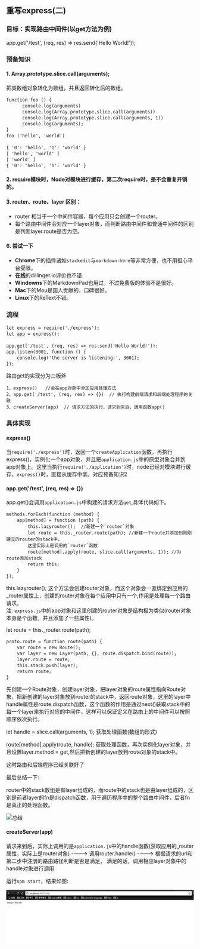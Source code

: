## 重写express(二)

### 目标：实现路由中间件(以get方法为例)

app.get('/test', (req, res) => res.send('Hello World!'));

### 预备知识

#### 1. Array.prototype.slice.call(arguments);

把类数组对象转化为数组，并且返回转化后的数组。

```
function foo () {
      console.log(arguments)
      console.log(Array.prototype.slice.call(arguments))
      console.log(Array.prototype.slice.call(arguments, 1))
      console.log(arguments);
}
foo ('hello', 'world')

{ '0': 'hello', '1': 'world' }
[ 'hello', 'world' ]
[ 'world' ]
{ '0': 'hello', '1': 'world' }
```

#### 2. require模块时，Node对模块进行缓存，第二次require时，是不会重复开销的。

#### 3. router、route、layer 区别：
+ router 相当于一个中间件容器，每个应用只会创建一个router。
+ 每个路由中间件会对应一个layer对象，而判断路由中间件和普通中间件的区别是判断layer.route是否为空。
#### 6. 尝试一下
+ **Chrome**下的插件诸如`stackedit`与`markdown-here`等非常方便，也不用担心平台受限。
+ **在线**的dillinger.io评价也不错   
+ **Windowns**下的MarkdownPad也用过，不过免费版的体验不是很好。    
+ **Mac**下的Mou是国人贡献的，口碑很好。
+ **Linux**下的ReText不错。
### 流程

```
let express = require('./express');
let app = express();

app.get('/test', (req, res) => res.send('Hello World!'));
app.listen(3001, function () {
    console.log('the server is listening:', 3001);
});
```

路由get的实现分为三板斧

```
1、express()   //会在app对象中添加应用处理方法
2、app.get('/test', (req, res) => {})  // 执行构建前端请求和后端处理程序的关联
3、createServer(app)  // 请求方法的执行，请求到来后，调用函数app()
```

### 具体实现

#### express()

当`require('./express')`时，返回一个`createApplication`函数，再执行express()，实例化一个app对象，并且把`application.js`中的原型对象合并到app对象上。这里当执行`require('./application')`时，node已经对模块进行缓存，`express()`时，直接从缓存中拿。对应预备知识2

#### app.get('/test', (req, res) => {})

app.get()会调用`application.js`中构建的请求方法`get`,具体代码如下。

```
methods.forEach(function (method) {
    app[method] = function (path) {
        this.lazyrouter();  //新建一个`router`对象
        let route = this._router.route(path); //新建一个route并添加到刚刚建立的router的stack中，
        这里实际上是调用的`router`函数
        route[method].apply(route, slice.call(arguments, 1)); //为route添加stack
        return this;
    }
});

```
this.lazyrouter();
这个方法会创建router对象，而这个对象会一直绑定到应用的_router属性上，创建的router对象在每个应用中只有一个,作用是处理每一个路由请求。<br>
注: `express.js`中的app对象和这里创建的router对象是结构极为类似(router对象本身是个函数，并且添加了一些属性)。

let route = this._router.route(path);


```
proto.route = function route(path) {
    var route = new Route();
    var layer = new Layer(path, {}, route.dispatch.bind(route));
    layer.route = route;
    this.stack.push(layer);
    return route;
}
```
先创建一个Route对象，创建layer对象，把layer对象的route属性指向Route对象，把新创建的layer对象放到router的stack中，返回route对象，这里的layer中handle属性是route.dispatch函数，这个函数的作用是通过next()获取stack中的每一个layer来执行对应的中间件，这样可以保证定义在路由上的中间件可以按照顺序依次执行。

let handle = slice.call(arguments, 1);
获取处理函数(数组的形式)

route[method].apply(route, handle);
获取处理函数，再次实例化layer对象，并且设置layer.method = get,然后把新创建的layer放到route对象的stack中。

这时路由和后端程序已经关联好了

最后总结一下:

router中的stack数组是有layer组成的，而route中的stack也是由layer组成的，区别是前者layer的fn是dispatch函数，用于遍历程序中的整个路由中间件，后者fn是真正的处理函数。

![总结](http://wx2.sinaimg.cn/large/e8616f3dgy1fmkrlwfyxoj20kx0b6dga.jpg)

#### createServer(app)

请求来到后，实际上调用的是`application.js`中的handle函数(获取应用的_router属性，实际上是router对象)
----> 调用router.handle() ---->
根据请求的url和第二步中注册的路由路径判断是否是满足，
满足的话，调用相应layer对象中的handle对象进行调用

运行`npm start`，结果如图:

![图中的](../pictures/2_express01.png)